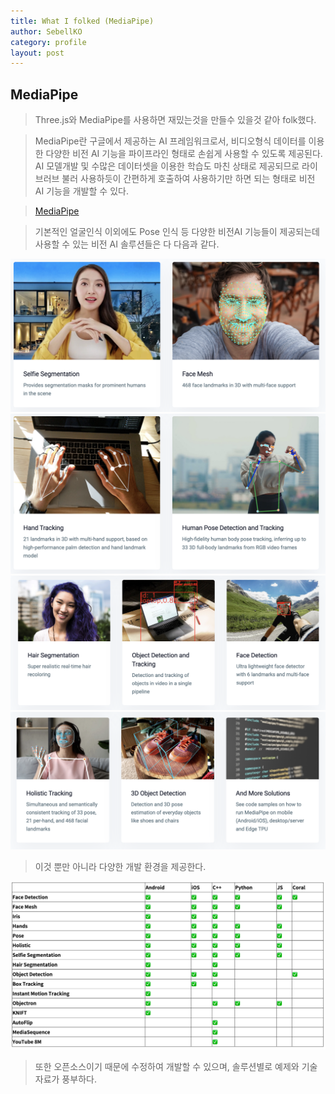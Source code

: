 ```yaml
---
title: What I folked (MediaPipe)
author: SebellKO
category: profile
layout: post
---
```


## MediaPipe

>Three.js와 MediaPipe를 사용하면 재밌는것을 만들수 있을것 같아 folk했다.

>MediaPipe란 구글에서 제공하는 AI 프레임워크로서, 비디오형식 데이터를 이용한 다양한 비전 AI 기능을 파이프라인 형태로 손쉽게 사용할 수 있도록 제공된다.  AI 모델개발 및 수많은 데이터셋을 이용한 학습도 마친 상태로 제공되므로 라이브러브 불러 사용하듯이 간편하게 호출하여 사용하기만 하면 되는 형태로 비전 AI 기능을 개발할 수 있다.

>[MediaPipe](https://mediapipe.dev/)

>기본적인 얼굴인식 이외에도 Pose 인식 등 다양한 비전AI 기능들이 제공되는데 사용할 수 있는 비전 AI 솔루션들은 다 다음과 같다.

![solution](/assets/images/mediapipe1.png)
![solution](/assets/images/mediapipe2.png)
![solution](/assets/images/mediapipe3.png)
![solution](/assets/images/mediapipe4.png)

>이것 뿐만 아니라 다양한 개발 환경을 제공한다.

![develop-eco](/assets/images/mediapipe5.png)

>또한 오픈소스이기 때문에 수정하여 개발할 수 있으며, 솔루션별로 예제와 기술자료가 풍부하다.

<br>